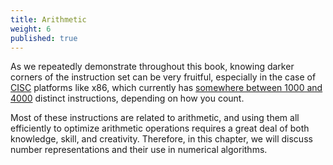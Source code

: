 ```yaml
---
title: Arithmetic
weight: 6
published: true
---
```


As we repeatedly demonstrate throughout this book, knowing darker corners of the instruction set can be very fruitful, especially in the case of [CISC](/hpc/architecture/isa) platforms like x86, which currently has [somewhere between 1000 and 4000](https://stefanheule.com/blog/how-many-x86-64-instructions-are-there-anyway/) distinct instructions, depending on how you count.

Most of these instructions are related to arithmetic, and using them all efficiently to optimize arithmetic operations requires a great deal of both knowledge, skill, and creativity. Therefore, in this chapter, we will discuss number representations and their use in numerical algorithms.

<!--

Knowing darker corners of the instruction set can be very fruitful, especially in the case of [CISC](/hpc/architecture/isa) platforms like x86, which currently has [somewhere between 1000 and 4000](https://stefanheule.com/blog/how-many-x86-64-instructions-are-there-anyway/) distinct instructions, depending on how you count.

In this chapter, we will discuss number representations and their use in numerical algorithms, as well as some core mathematical concepts in algebra and number theory that are often overlooked in computer science curricula.

-->

